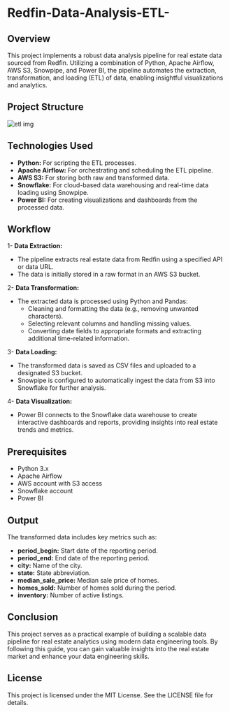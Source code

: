 # Redfin-Data-Analysis-ETL-
## Overview

This project implements a robust data analysis pipeline for real estate data sourced from Redfin. Utilizing a combination of Python, Apache Airflow, AWS S3, Snowpipe, and Power BI, the pipeline automates the extraction, transformation, and loading (ETL) of data, enabling insightful visualizations and analytics.

## Project Structure
![etl img](./redfin_analytics.png)

## Technologies Used
- **Python:** For scripting the ETL processes.
- **Apache Airflow:** For orchestrating and scheduling the ETL pipeline.
- **AWS S3:** For storing both raw and transformed data.
- **Snowflake:** For cloud-based data warehousing and real-time data loading using Snowpipe.
- **Power BI:** For creating visualizations and dashboards from the processed data.

## Workflow
1- **Data Extraction:**

- The pipeline extracts real estate data from Redfin using a specified API or data URL.
- The data is initially stored in a raw format in an AWS S3 bucket.

2- **Data Transformation:**

- The extracted data is processed using Python and Pandas:
    - Cleaning and formatting the data (e.g., removing unwanted characters).
    - Selecting relevant columns and handling missing values.
    - Converting date fields to appropriate formats and extracting additional time-related information.

3- **Data Loading:**

- The transformed data is saved as CSV files and uploaded to a designated S3 bucket.
- Snowpipe is configured to automatically ingest the data from S3 into Snowflake for further analysis.

4- **Data Visualization:**

- Power BI connects to the Snowflake data warehouse to create interactive dashboards and reports, providing insights into real estate trends and metrics.

## Prerequisites
- Python 3.x
- Apache Airflow
- AWS account with S3 access
- Snowflake account
- Power BI

## Output
The transformed data includes key metrics such as:

- **period_begin:** Start date of the reporting period.
- **period_end:** End date of the reporting period.
- **city:** Name of the city.
- **state:** State abbreviation.
- **median_sale_price:** Median sale price of homes.
- **homes_sold:** Number of homes sold during the period.
- **inventory:** Number of active listings.

## Conclusion
This project serves as a practical example of building a scalable data pipeline for real estate analytics using modern data engineering tools. By following this guide, you can gain valuable insights into the real estate market and enhance your data engineering skills.

## License
This project is licensed under the MIT License. See the LICENSE file for details.
